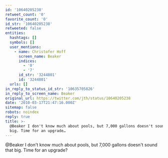 ```yaml
---
id: '10640205238'
retweet_count: '0'
favorite_count: '0'
id_str: '10640205238'
retweeted: false
entities:
  hashtags: []
  symbols: []
  user_mentions:
    - name: Christofer Hoff
      screen_name: Beaker
      indices:
        - '0'
        - '7'
      id_str: '3244801'
      id: '3244801'
  urls: []
in_reply_to_status_id_str: '10635705826'
in_reply_to_screen_name: Beaker
original_url: https://twitter.com/jth/status/10640205238
date: '2010-03-17T21:47:16.000Z'
sitemap: false
robots: noindex
reply: true
title: >-
  @Beaker I don't know much about pools, but 7,000 gallons doesn't sound that
  big. Time for an upgrade…
---
```


@Beaker I don't know much about pools, but 7,000 gallons doesn't sound that big. Time for an upgrade?